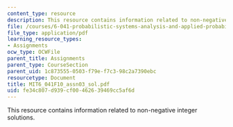 ```yaml
---
content_type: resource
description: This resource contains information related to non-negative integer solutions.
file: /courses/6-041-probabilistic-systems-analysis-and-applied-probability-fall-2010/fe34c807d939cf00462639469cc5af6d_MIT6_041F10_assn03_sol.pdf
file_type: application/pdf
learning_resource_types:
- Assignments
ocw_type: OCWFile
parent_title: Assignments
parent_type: CourseSection
parent_uid: 1c873555-0503-f79e-f7c3-98c2a7390ebc
resourcetype: Document
title: MIT6_041F10_assn03_sol.pdf
uid: fe34c807-d939-cf00-4626-39469cc5af6d
---
```

This resource contains information related to non-negative integer solutions.

